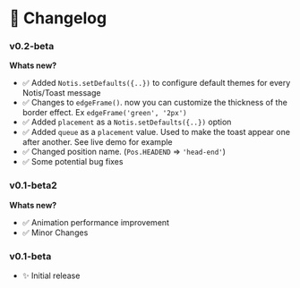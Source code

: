 # 📄 Changelog
### v0.2-beta
**Whats new?**
- ✅ Added `Notis.setDefaults({..})` to configure default themes for every Notis/Toast message
- ✅ Changes to `edgeFrame()`. now you can customize the thickness of the border effect. Ex `edgeFrame('green', '2px') `
- ✅ Added `placement` as a `Notis.setDefaults({..})` option
- ✅ Added `queue` as a `placement` value. Used to make the toast appear one after another. See live demo for example
- ✅ Changed position name. (`Pos.HEADEND` => `'head-end'`) 
- ✅ Some potential bug fixes

### v0.1-beta2
**Whats new?**
- ✅ Animation performance improvement
- ✅ Minor Changes

### v0.1-beta
- ✨ Initial release
